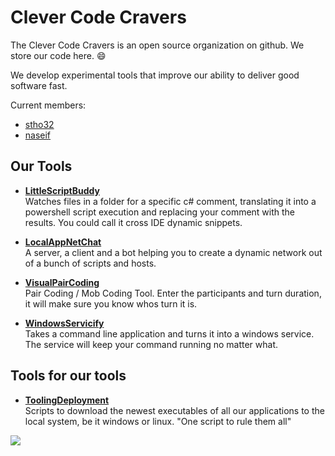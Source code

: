 # Clever Code Cravers

The Clever Code Cravers is an open source organization on github.
We store our code here. :smile:

We develop experimental tools that improve our ability to deliver good software fast.

Current members: 
- [stho32](https://github.com/stho32)
- [naseif](https://github.com/naseif)

## Our Tools

- **[LittleScriptBuddy](https://github.com/CleverCodeCravers/LittleScriptBuddy)** <br>Watches files in a folder for a specific c# comment, translating it into a powershell script execution and replacing your comment with the results. You could call it cross IDE dynamic snippets.

- **[LocalAppNetChat](https://github.com/CleverCodeCravers/LocalNetAppChat)** <br> A server, a client and a bot helping you to create a dynamic network out of a bunch of scripts and hosts.

- **[VisualPairCoding](https://github.com/CleverCodeCravers/VisualPairCoding)** <br>Pair Coding / Mob Coding Tool. Enter the participants and turn duration, it will make sure you know whos turn it is.

- **[WindowsServicify](https://github.com/CleverCodeCravers/WindowsServicify)** <br>Takes a command line application and turns it into a windows service. The service will keep your command running no matter what.

## Tools for our tools

- **[ToolingDeployment](https://github.com/CleverCodeCravers/ToolingDeployment)** <br>Scripts to download the newest executables of all our applications to the local system, be it windows or linux. "One script to rule them all"



![](https://komarev.com/ghpvc/?username=CleverCodeCravers&color=lightgrey)
